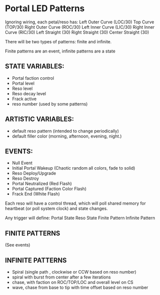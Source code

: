 # Portal LED Patterns

Ignoring wiring, each petal/reso has:
Left Outer Curve (LOC/30)
Top Curve (TOP/30)
Right Outer Curve (ROC/30)
Left Inner Curve (LIC/30)
Right Inner Curve (RIC/30)
Left Straight (30)
Right Straight (30)
Center Straight (30)

There will be two types of patterns:  finite and infinite.

Finite patterns are an event, infinite patterns are a state

## STATE VARIABLES:
* Portal faction control
* Portal level
* Reso level
* Reso decay level
* Frack active
* reso number (used by some patterns)

## ARTISTIC VARIABLES:
* default reso pattern (intended to change periodically)
* default filler color (morning, afternoon, evening, night.)

## EVENTS:
* Null Event
* Initial Portal Wakeup (Chaotic random all colors, fade to solid)
* Reso Deploy/Upgrade
* Reso Destroy
* Portal Neutralized (Red Flash)
* Portal Captured (Faction Color Flash)
* Frack End (White Flash)

Each reso will have a control thread, which will poll shared memory for
heartbeat (or poll system clock) and state changes.

Any trigger will define:
Portal State
Reso State
Finite Pattern
Infinite Pattern


## FINITE PATTERNS

(See events)

## INFINITE PATTERNS

* Spiral (single path , clockwise or CCW based on reso number)
* spiral with burst from center after a few iterations
* chase, with faction on ROC/TOP/LOC and overall level on CS
* wave, chase from base to tip with time offset based on reso number


